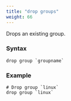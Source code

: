```yaml
---
title: "drop groups"
weight: 66
---
```


Drops an existing group.

### Syntax

	drop group `groupname`


### Example

	# Drop group `linux`
	drop group `linux`